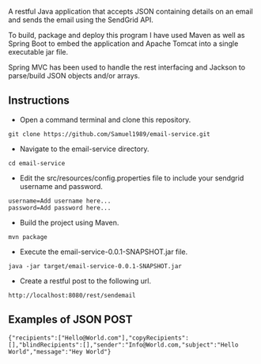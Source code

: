 A restful Java application that accepts JSON containing details on an email and sends the email using the SendGrid API.

To build, package and deploy this program I have used Maven as well as Spring Boot to embed the application and Apache Tomcat into a single executable jar file.

Spring MVC has been used to handle the rest interfacing and Jackson to parse/build JSON objects and/or arrays.

Instructions
------------
* Open a command terminal and clone this repository.
```
git clone https://github.com/Samuel1989/email-service.git
```
* Navigate to the email-service directory.
```
cd email-service
```
* Edit the src/resources/config.properties file to include your sendgrid username and password.
```
username=Add username here...
password=Add password here...
```
* Build the project using Maven.
```
mvn package
```
* Execute the email-service-0.0.1-SNAPSHOT.jar file.
```
java -jar target/email-service-0.0.1-SNAPSHOT.jar
```
* Create a restful post to the following url.
```
http://localhost:8080/rest/sendemail
```

Examples of JSON POST
---------------------
```
{"recipients":["Hello@World.com"],"copyRecipients":[],"blindRecipients":[],"sender":"Info@World.com,"subject":"Hello World","message":"Hey World"}
```
